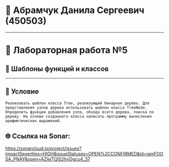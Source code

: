 # 👤 Абрамчук Данила Сергеевич (450503) 

---

# 🧪 Лабораторная работа №5

## 🎯 Шаблоны функций и классов

---

## 📝 Условие
```text
Реализовать шаблон класса Tree, реализующий бинарное дерево. Для представления узлов дерева использовать шаблон класса TreeNode. Определить функции добавления узла, обхода всего дерева, поиска по дереву. На основе созданного класса написать программу вычисления арифметических выражений.
```
## 🌐 Ссылка на Sonar:
https://sonarcloud.io/project/issues?impactSeverities=HIGH&issueStatuses=OPEN%2CCONFIRMED&id=iamFOOSA_PNAY&open=AZlejTQlS2hnDgcu4_37
